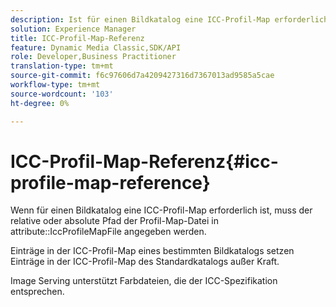 ```yaml
---
description: Ist für einen Bildkatalog eine ICC-Profil-Map erforderlich, muss der relative oder absolute Pfad der Profil-Map-Datei im Attribut IccProfileMapFile angegeben werden.
solution: Experience Manager
title: ICC-Profil-Map-Referenz
feature: Dynamic Media Classic,SDK/API
role: Developer,Business Practitioner
translation-type: tm+mt
source-git-commit: f6c97606d7a4209427316d7367013ad9585a5cae
workflow-type: tm+mt
source-wordcount: '103'
ht-degree: 0%

---
```



# ICC-Profil-Map-Referenz{#icc-profile-map-reference}

Wenn für einen Bildkatalog eine ICC-Profil-Map erforderlich ist, muss der relative oder absolute Pfad der Profil-Map-Datei in attribute::IccProfileMapFile angegeben werden.

Einträge in der ICC-Profil-Map eines bestimmten Bildkatalogs setzen Einträge in der ICC-Profil-Map des Standardkatalogs außer Kraft.

Image Serving unterstützt Farbdateien, die der ICC-Spezifikation entsprechen.
